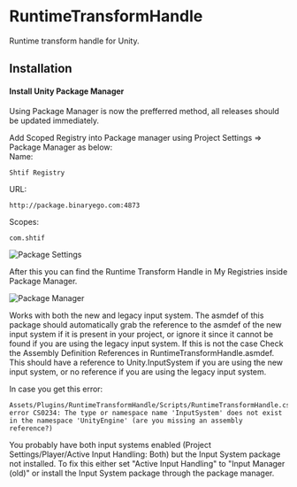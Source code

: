 # RuntimeTransformHandle

Runtime transform handle for Unity.

## Installation

#### Install Unity Package Manager

Using Package Manager is now the prefferred method, all releases should be updated immediately.

Add Scoped Registry into Package manager using Project Settings => Package Manager as below:  
Name:  
```
Shtif Registry
```  
URL:  
```
http://package.binaryego.com:4873
```  
Scopes:  
```
com.shtif
```

![Package Settings](https://i.imgur.com/Y85kaBn.png)

After this you can find the Runtime Transform Handle in My Registries inside Package Manager.

![Package Manager](https://i.imgur.com/WZ19e94.png)

Works with both the new and legacy input system. The asmdef of this package should automatically grab the reference to the asmdef of the new input system if it is present in your project, or ignore it since it cannot be found if you are using the legacy input system. If this is not the case Check the Assembly Definition References in RuntimeTransformHandle.asmdef. This should have a reference to Unity.InputSystem if you are using the new input system, or no reference if you are using the legacy input system.

In case you get this error:
```
Assets/Plugins/RuntimeTransformHandle/Scripts/RuntimeTransformHandle.cs(3,19): error CS0234: The type or namespace name 'InputSystem' does not exist in the namespace 'UnityEngine' (are you missing an assembly reference?)
```
You probably have both input systems enabled (Project Settings/Player/Active Input Handling: Both) but the Input System package not installed. To fix this either set "Active Input Handling" to "Input Manager (old)" or install the Input System package through the package manager.
